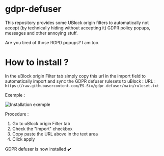 # gdpr-defuser
This repository provides some UBlock origin filters to automatically not accept (by technically hiding without accepting it) GDPR policy popups, messages and other annoying stuff.

Are you tired of those RGPD popups? I am too.

# How to install ?

In the uBlock origin Filter tab simply copy this url in the import field to automatically import and sync the GDPR defuser rulesets to uBlock :
URL : `https://raw.githubusercontent.com/ES-Six/gdpr-defuser/main/ruleset.txt`

Exemple :

![Installation exemple](https://www.zupimages.net/up/22/23/1hwe.jpg)

Procedure :
1. Go to uBlock origin Filter tab
2. Check the "Import" checkbox
3. Copy paste the URL above in the text area
4. Click apply

GDPR defuser is now installed ✔️
